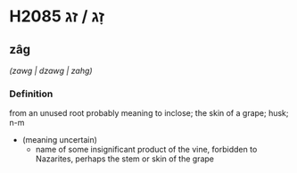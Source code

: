# H2085 זָג / זג

## zâg

_(zawg | dzawɡ | zahɡ)_

### Definition

from an unused root probably meaning to inclose; the skin of a grape; husk; n-m

- (meaning uncertain)
  - name of some insignificant product of the vine, forbidden to Nazarites, perhaps the stem or skin of the grape

